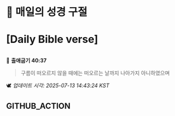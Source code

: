 # 🙏 매일의 성경 구절
# [Daily Bible verse]
##
<!-- START_BIBLE_VERSE -->
📖 **출애굽기 40:37**
> 구름이 떠오르지 않을 때에는 떠오르는 날까지 나아가지 아니하였으며

🕊️ _업데이트 시각: 2025-07-13 14:43:24 KST_
  <!-- END_BIBLE_VERSE -->
## GITHUB_ACTION
